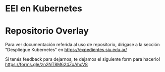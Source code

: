 # EEI en Kubernetes

# Repositorio Overlay

Para ver documentación referida al uso de repositorio, dirigase a la sección "Despliegue Kubernetes" en https://expedientes.siu.edu.ar/

Si tenés feedback para dejarnos, te dejamos el siguiente form para hacerlo! https://forms.gle/zn2NT8M624ZxAhcV8